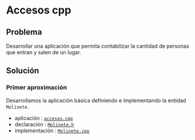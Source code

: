 Accesos cpp
===========

## Problema

Desarrollar una aplicación que permita contabilizar la cantidad de personas que entran y salen de un lugar.

## Solución

### Primer aproximación

Desarrollamos la aplicación básica definiendo e implementando la entidad `Molinete`.

* aplicación     : [`accesos.cpp`](./src/accesos.cpp)
* declaración    : [`Molinete.h`](./src/Molinete.h)
* implementación : [`Molinete.cpp`](./src/Molinete.cpp)
 	
